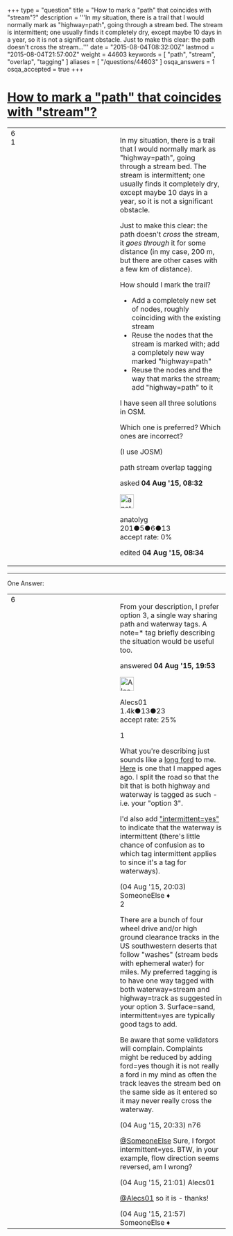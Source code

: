 +++
type = "question"
title = "How to mark a &quot;path&quot; that coincides with &quot;stream&quot;?"
description = '''In my situation, there is a trail that I would normally mark as &quot;highway=path&quot;, going through a stream bed. The stream is intermittent; one usually finds it completely dry, except maybe 10 days in a year, so it is not a significant obstacle. Just to make this clear: the path doesn&#x27;t cross the stream...'''
date = "2015-08-04T08:32:00Z"
lastmod = "2015-08-04T21:57:00Z"
weight = 44603
keywords = [ "path", "stream", "overlap", "tagging" ]
aliases = [ "/questions/44603" ]
osqa_answers = 1
osqa_accepted = true
+++

<div class="headNormal">

# [How to mark a "path" that coincides with "stream"?](/questions/44603/how-to-mark-a-path-that-coincides-with-stream)

</div>

<div id="main-body">

<div id="askform">

<table id="question-table" style="width:100%;">
<colgroup>
<col style="width: 50%" />
<col style="width: 50%" />
</colgroup>
<tbody>
<tr>
<td style="width: 30px; vertical-align: top"><div class="vote-buttons">
<span id="post-44603-upvote" class="ajax-command post-vote up" rel="nofollow" title="I like this post (click again to cancel)"> </span>
<div id="post-44603-score" class="post-score" title="current number of votes">
6
</div>
<span id="post-44603-downvote" class="ajax-command post-vote down" rel="nofollow" title="I dont like this post (click again to cancel)"> </span> <span id="favorite-mark" class="ajax-command favorite-mark" rel="nofollow" title="mark/unmark this question as favorite (click again to cancel)"> </span>
<div id="favorite-count" class="favorite-count">
1
</div>
</div></td>
<td><div id="item-right">
<div class="question-body">
<p>In my situation, there is a trail that I would normally mark as "highway=path", going through a stream bed. The stream is intermittent; one usually finds it completely dry, except maybe 10 days in a year, so it is not a significant obstacle.</p>
<p>Just to make this clear: the path doesn't <em>cross</em> the stream, it <em>goes through</em> it for some distance (in my case, 200 m, but there are other cases with a few km of distance).</p>
<p>How should I mark the trail?</p>
<ul>
<li>Add a completely new set of nodes, roughly coinciding with the existing stream</li>
<li>Reuse the nodes that the stream is marked with; add a completely new way marked "highway=path"</li>
<li>Reuse the nodes and the way that marks the stream; add "highway=path" to it</li>
</ul>
<p>I have seen all three solutions in OSM.</p>
<p>Which one is preferred? Which ones are incorrect?</p>
<p>(I use JOSM)</p>
</div>
<div id="question-tags" class="tags-container tags">
<span class="post-tag tag-link-path" rel="tag" title="see questions tagged &#39;path&#39;">path</span> <span class="post-tag tag-link-stream" rel="tag" title="see questions tagged &#39;stream&#39;">stream</span> <span class="post-tag tag-link-overlap" rel="tag" title="see questions tagged &#39;overlap&#39;">overlap</span> <span class="post-tag tag-link-tagging" rel="tag" title="see questions tagged &#39;tagging&#39;">tagging</span>
</div>
<div id="question-controls" class="post-controls">
&#10;</div>
<div class="post-update-info-container">
<div class="post-update-info post-update-info-user">
<p>asked <strong>04 Aug '15, 08:32</strong></p>
<img src="https://secure.gravatar.com/avatar/83450238b4ee0eddbf54d7ce5a3a64e4?s=32&amp;d=identicon&amp;r=g" class="gravatar" width="32" height="32" alt="anatolyg&#39;s gravatar image" />
<p><span>anatolyg</span><br />
<span class="score" title="201 reputation points">201</span><span title="5 badges"><span class="badge1">●</span><span class="badgecount">5</span></span><span title="6 badges"><span class="silver">●</span><span class="badgecount">6</span></span><span title="13 badges"><span class="bronze">●</span><span class="badgecount">13</span></span><br />
<span class="accept_rate" title="Rate of the user&#39;s accepted answers">accept rate:</span> <span title="anatolyg has no accepted answers">0%</span></p>
</div>
<div class="post-update-info post-update-info-edited">
<p><span> edited <strong>04 Aug '15, 08:34</strong> </span></p>
</div>
</div>
<div id="comments-container-44603" class="comments-container">
&#10;</div>
<div id="comment-tools-44603" class="comment-tools">
&#10;</div>
<div class="clear">
&#10;</div>
<div id="comment-44603-form-container" class="comment-form-container">
&#10;</div>
<div class="clear">
&#10;</div>
</div></td>
</tr>
</tbody>
</table>

------------------------------------------------------------------------

<div class="tabBar">

<span id="sort-top"></span>

<div class="headQuestions">

One Answer:

</div>

</div>

<span id="44611"></span>

<div id="answer-container-44611" class="answer accepted-answer">

<table style="width:100%;">
<colgroup>
<col style="width: 50%" />
<col style="width: 50%" />
</colgroup>
<tbody>
<tr>
<td style="width: 30px; vertical-align: top"><div class="vote-buttons">
<span id="post-44611-upvote" class="ajax-command post-vote up" rel="nofollow" title="I like this post (click again to cancel)"> </span>
<div id="post-44611-score" class="post-score" title="current number of votes">
6
</div>
<span id="post-44611-downvote" class="ajax-command post-vote down" rel="nofollow" title="I dont like this post (click again to cancel)"> </span> <span class="accept-answer on" rel="nofollow" title="anatolyg has selected this answer as the correct answer"> </span>
</div></td>
<td><div class="item-right">
<div class="answer-body">
<p>From your description, I prefer option 3, a single way sharing path and waterway tags. A note=* tag briefly describing the situation would be useful too.</p>
</div>
<div class="answer-controls post-controls">
&#10;</div>
<div class="post-update-info-container">
<div class="post-update-info post-update-info-user">
<p>answered <strong>04 Aug '15, 19:53</strong></p>
<img src="https://secure.gravatar.com/avatar/b75c397321b010a8a70f44ab78e7bb44?s=32&amp;d=identicon&amp;r=g" class="gravatar" width="32" height="32" alt="Alecs01&#39;s gravatar image" />
<p><span>Alecs01</span><br />
<span class="score" title="1371 reputation points"><span>1.4k</span></span><span title="13 badges"><span class="silver">●</span><span class="badgecount">13</span></span><span title="23 badges"><span class="bronze">●</span><span class="badgecount">23</span></span><br />
<span class="accept_rate" title="Rate of the user&#39;s accepted answers">accept rate:</span> <span title="Alecs01 has 6 accepted answers">25%</span></p>
</div>
</div>
<div id="comments-container-44611" class="comments-container">
<span id="44612"></span>
<div id="comment-44612" class="comment">
<div id="post-44612-score" class="comment-score">
1
</div>
<div class="comment-text">
<p>What you're describing just sounds like a <a href="http://www.wetroads.co.uk/index.htm">long ford</a> to me. <a href="https://www.openstreetmap.org/way/42000985/history">Here</a> is one that I mapped ages ago. I split the road so that the bit that is both highway and waterway is tagged as such - i.e. your "option 3".</p>
<p>I'd also add <a href="https://wiki.openstreetmap.org/wiki/Key%3Aintermittent">"intermittent=yes"</a> to indicate that the waterway is intermittent (there's little chance of confusion as to which tag intermittent applies to since it's a tag for waterways).</p>
</div>
<div id="comment-44612-info" class="comment-info">
<span class="comment-age">(04 Aug '15, 20:03)</span> <span class="comment-user userinfo">SomeoneElse ♦</span>
</div>
</div>
<span id="44613"></span>
<div id="comment-44613" class="comment">
<div id="post-44613-score" class="comment-score">
2
</div>
<div class="comment-text">
<p>There are a bunch of four wheel drive and/or high ground clearance tracks in the US southwestern deserts that follow "washes" (stream beds with ephemeral water) for miles. My preferred tagging is to have one way tagged with both waterway=stream and highway=track as suggested in your option 3. Surface=sand, intermittent=yes are typically good tags to add.</p>
<p>Be aware that some validators will complain. Complaints might be reduced by adding ford=yes though it is not really a ford in my mind as often the track leaves the stream bed on the same side as it entered so it may never really cross the waterway.</p>
</div>
<div id="comment-44613-info" class="comment-info">
<span class="comment-age">(04 Aug '15, 20:33)</span> <span class="comment-user userinfo">n76</span>
</div>
</div>
<span id="44614"></span>
<div id="comment-44614" class="comment">
<div id="post-44614-score" class="comment-score">
&#10;</div>
<div class="comment-text">
<p><a href="https://help.openstreetmap.org/users/387/someoneelse">@SomeoneElse</a> Sure, I forgot intermittent=yes. BTW, in your example, flow direction seems reversed, am I wrong?</p>
</div>
<div id="comment-44614-info" class="comment-info">
<span class="comment-age">(04 Aug '15, 21:01)</span> <span class="comment-user userinfo">Alecs01</span>
</div>
</div>
<span id="44615"></span>
<div id="comment-44615" class="comment">
<div id="post-44615-score" class="comment-score">
&#10;</div>
<div class="comment-text">
<p><a href="https://help.openstreetmap.org/users/7863/alecs01">@Alecs01</a> so it is - thanks!</p>
</div>
<div id="comment-44615-info" class="comment-info">
<span class="comment-age">(04 Aug '15, 21:57)</span> <span class="comment-user userinfo">SomeoneElse ♦</span>
</div>
</div>
</div>
<div id="comment-tools-44611" class="comment-tools">
&#10;</div>
<div class="clear">
&#10;</div>
<div id="comment-44611-form-container" class="comment-form-container">
&#10;</div>
<div class="clear">
&#10;</div>
</div></td>
</tr>
</tbody>
</table>

</div>

<div class="paginator-container-left">

</div>

</div>

</div>

